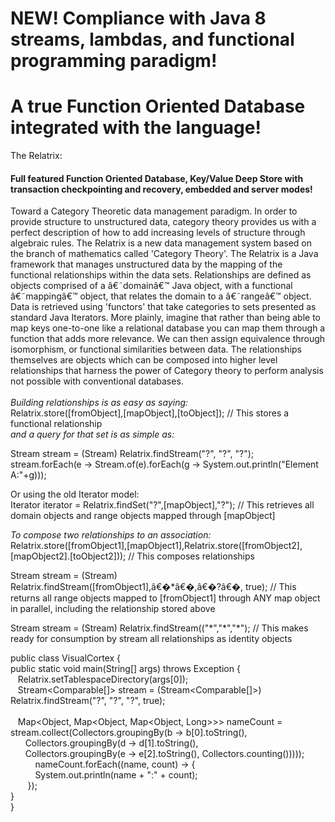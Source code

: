 <h1>NEW! Compliance with Java 8 streams, lambdas, and functional programming paradigm!</h1>
<h1> A true Function Oriented Database integrated with the language!</h1>
The Relatrix:
<h4>Full featured Function Oriented Database, Key/Value Deep Store with transaction checkpointing and recovery, embedded and server modes!</h4>
Toward a Category Theoretic data management paradigm.
In order to provide structure to unstructured data, category theory provides us with a perfect description of how to add increasing
levels of structure through algebraic rules.
The Relatrix is a new data management system based on the branch of mathematics called 'Category Theory'. 
The Relatrix is a Java framework that manages unstructured data by the mapping of the functional relationships within the data sets. 
Relationships are defined as objects comprised of a â€˜domainâ€™ Java object, with a functional â€˜mappingâ€™ object, that relates the domain to a â€˜rangeâ€™ object.  
Data is retrieved using 'functors' that take categories to sets presented as standard Java Iterators. 
More plainly, imagine that rather than being able to map keys one-to-one like a relational database you can map them through a function that adds more relevance. 
We can then assign equivalence through isomorphism, or functional similarities between data. The relationships themselves are objects which can be composed into higher level relationships that
harness the power of Category theory to perform analysis not possible with conventional databases.
<br/><br/><i> Building relationships is as easy as saying:</i><br/>
Relatrix.store([fromObject],[mapObject],[toObject]); // This stores a functional relationship<br/>
<i>and a query for that set is as simple as:</i><p/>
Stream<Comparable[]> stream = (Stream<Comparable[]>) Relatrix.findStream("?", "?", "?");<br/>
stream.forEach(e -> Stream.of(e).forEach(g -> System.out.println("Element A:"+g)));<p/>
Or using the old Iterator model:<br/>
Iterator iterator = Relatrix.findSet("?",[mapObject],"?"); // This retrieves all domain objects and range objects mapped through [mapObject]<p/>
<i>To compose two relationships to an association:</i><br/>
Relatrix.store([fromObject1],[mapObject1],Relatrix.store([fromObject2],[mapObject2].[toObject2])); // This composes relationships<p/>
Stream<Comparable[]> stream = (Stream<Comparable[]>) Relatrix.findStream([fromObject1],â€�*â€�,â€�?â€�, true); // This returns all range objects mapped to [fromObject1] through ANY map object in parallel, including the relationship stored above<p/>
Stream<Comparable[]> stream = (Stream<Comparable[]>) Relatrix.findStream(("*","*","*"); // This makes ready for consumption by stream all relationships as identity objects<br/>


public class VisualCortex {<br/>
public static void main(String[] args) throws Exception {<br/>
&nbsp;&nbsp;&nbsp;Relatrix.setTablespaceDirectory(args[0]);<br/>
&nbsp;&nbsp;&nbsp;Stream<Comparable[]> stream = (Stream<Comparable[]>) Relatrix.findStream("?", "?", "?", true);<br/>
&nbsp;&nbsp;&nbsp;	
&nbsp;&nbsp;&nbsp;Map<Object, Map<Object, Map<Object, Long>>> nameCount = stream.collect(Collectors.groupingBy(b -> b[0].toString(),<br/>
&nbsp;&nbsp;&nbsp;&nbsp;&nbsp;&nbsp;Collectors.groupingBy(d -> d[1].toString(),<br/>
&nbsp;&nbsp;&nbsp;&nbsp;&nbsp;&nbsp;Collectors.groupingBy(e -> e[2].toString(), Collectors.counting()))));<br/>
&nbsp;&nbsp;&nbsp;&nbsp;&nbsp;&nbsp;&nbsp;&nbsp;&nbsp;&nbsp;nameCount.forEach((name, count) -> {<br/>
&nbsp;&nbsp;&nbsp;&nbsp;&nbsp;&nbsp;&nbsp;&nbsp;&nbsp;&nbsp;System.out.println(name + ":" + count);<br/>
&nbsp;&nbsp;&nbsp;&nbsp;&nbsp;&nbsp; });<br/>
}<br/>
}
